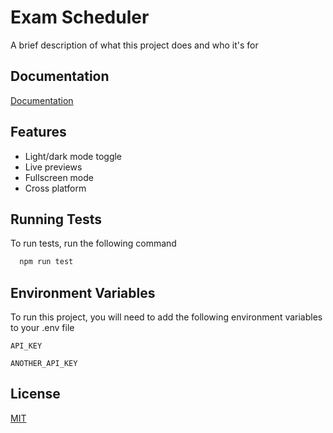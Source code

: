 # Exam Scheduler

A brief description of what this project does and who it's for


## Documentation

[Documentation](https://linktodocumentation)


## Features

- Light/dark mode toggle
- Live previews
- Fullscreen mode
- Cross platform


## Running Tests

To run tests, run the following command

```bash
  npm run test
```


## Environment Variables

To run this project, you will need to add the following environment variables to your .env file

`API_KEY`

`ANOTHER_API_KEY`


## License

[MIT](https://choosealicense.com/licenses/mit/)

